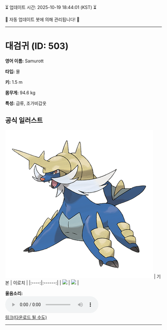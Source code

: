 
⏳ 업데이트 시간: 2025-10-19 18:44:01 (KST) ⏳

🤖 자동 업데이트 봇에 의해 관리됩니다! 🤖

---

# 대검귀 (ID: 503)
**영어 이름:** Samurott

**타입:** 물

**키:** 1.5 m

**몸무게:** 94.6 kg

**특성:** 급류, 조가비갑옷

## 공식 일러스트
![](https://raw.githubusercontent.com/PokeAPI/sprites/master/sprites/pokemon/other/official-artwork/503.png)
| 기본 | 이로치 |
|:----:|:------:|
| <img src="http://play.pokemonshowdown.com/sprites/ani/samurott.gif" width="200"> | <img src="http://play.pokemonshowdown.com/sprites/ani-shiny/samurott.gif" width="200"> |

**울음소리:**<br><audio controls src="https://raw.githubusercontent.com/PokeAPI/cries/main/cries/pokemon/latest/503.ogg"></audio><br> [링크(다운로드 될 수도)](https://raw.githubusercontent.com/PokeAPI/cries/main/cries/pokemon/latest/503.ogg)


---
